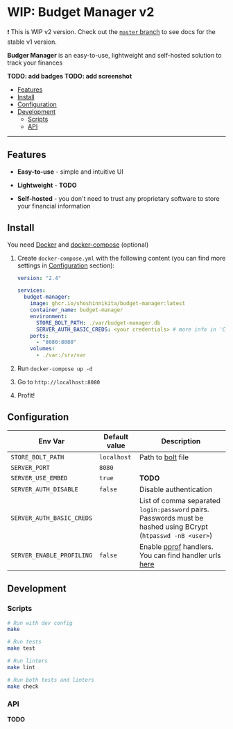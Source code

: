 # WIP: Budget Manager v2

❗ This is WIP v2 version. Check out the [`master` branch](https://github.com/ShoshinNikita/budget-manager/tree/master) to see docs for the stable v1 version.

**Budger Manager** is an easy-to-use, lightweight and self-hosted solution to track your finances

**TODO: add badges**
**TODO: add screenshot**

- [Features](#features)
- [Install](#install)
- [Configuration](#configuration)
- [Development](#development)
	- [Scripts](#scripts)
	- [API](#api)

***

## Features

- **Easy-to-use** - simple and intuitive UI

- **Lightweight** - **TODO**

- **Self-hosted** - you don't need to trust any proprietary software to store your financial information

## Install

You need [Docker](https://docs.docker.com/install/) and [docker-compose](https://docs.docker.com/compose/install/) (optional)

1. Create `docker-compose.yml` with the following content (you can find more settings in [Configuration](#configuration) section):

    ```yaml
    version: "2.4"

    services:
      budget-manager:
        image: ghcr.io/shoshinnikita/budget-manager:latest
        container_name: budget-manager
        environment:
          STORE_BOLT_PATH: ./var/budget-manager.db
          SERVER_AUTH_BASIC_CREDS: <your credentials> # more info in 'Configuration' section
        ports:
          - "8080:8080"
        volumes:
          - ./var:/srv/var
    ```

2. Run `docker-compose up -d`
3. Go to `http://localhost:8080`
4. Profit!

## Configuration

| Env Var                   | Default value | Description                                                                                                      |
| ------------------------- | ------------- | ---------------------------------------------------------------------------------------------------------------- |
| `STORE_BOLT_PATH`         | `localhost`   | Path to [bolt](https://github.com/etcd-io/bbolt) file                                                            |
| `SERVER_PORT`             | `8080`        |                                                                                                                  |
| `SERVER_USE_EMBED`        | `true`        | **TODO**                                                                                                         |
| `SERVER_AUTH_DISABLE`     | `false`       | Disable authentication                                                                                           |
| `SERVER_AUTH_BASIC_CREDS` |               | List of comma separated `login:password` pairs. Passwords must be hashed using BCrypt (`htpasswd -nB <user>`)    |
| `SERVER_ENABLE_PROFILING` | `false`       | Enable [pprof](https://blog.golang.org/pprof) handlers. You can find handler urls [here](internal/web/routes.go) |

## Development

### Scripts

```bash
# Run with dev config
make

# Run tests
make test

# Run linters
make lint

# Run both tests and linters
make check
```

### API

**TODO**

